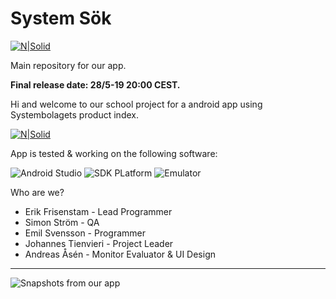 # System Sök

[![N|Solid](https://images2.imgbox.com/63/19/wvlCqNW4_o.png)](https://github.com/ErikFrisenstam/SystemetAppGrupp5)

Main repository for our app.

**Final release date: 28/5-19 20:00 CEST.**

Hi and welcome to our school project for a android app using Systembolagets product index. 

[![N|Solid](https://img.shields.io/badge/version-1.0-brightgreen.svg)](https://github.com/ErikFrisenstam/SystemetAppGrupp5/tree/v1.0)

App is tested & working on the following software:

![Android Studio](https://img.shields.io/badge/Android%20Studio-%3E%3D%204.3-blue.svg)
![SDK PLatform](https://img.shields.io/badge/Android%20SDK%20Platform-27-blue.svg)
![Emulator](https://img.shields.io/badge/Emulator-Pixel%202%20API%2027-blue.svg)


Who are we?
* Erik Frisenstam - Lead Programmer
* Simon Ström - QA
* Emil Svensson - Programmer
* Johannes Tienvieri - Project Leader
* Andreas Åsén - Monitor Evaluator & UI Design

--------------------------------------------------------

![Snapshots from our app](https://images2.imgbox.com/b3/c6/mnMgRM5J_o.png)

